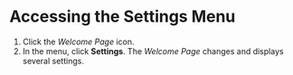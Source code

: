# Accessing the Settings Menu 

1. Click the _Welcome Page_ icon. 
2. In the menu, click **Settings**. The _Welcome Page_ changes and displays several settings.
